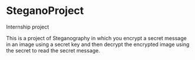 # SteganoProject
 Internship project

This is a project of Steganography in which you encrypt a secret message in an image using a secret key and then decrypt the encrypted image using the secret to read the secret message. 
